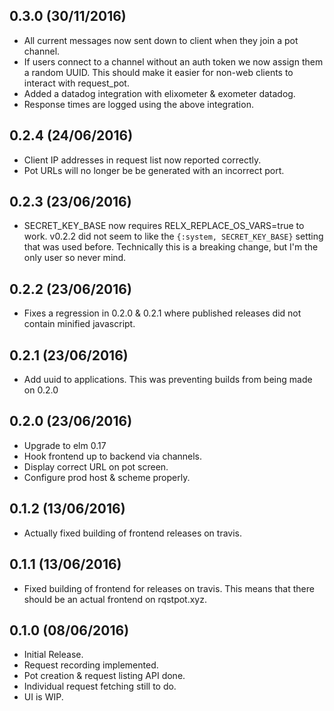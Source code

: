 0.3.0 (30/11/2016)
---

- All current messages now sent down to client when they join a pot channel.
- If users connect to a channel without an auth token we now assign them a
  random UUID. This should make it easier for non-web clients to interact with
  request_pot.
- Added a datadog integration with elixometer & exometer datadog.
- Response times are logged using the above integration.

0.2.4 (24/06/2016)
---

- Client IP addresses in request list now reported correctly.
- Pot URLs will no longer be be generated with an incorrect port.

0.2.3 (23/06/2016)
---

- SECRET_KEY_BASE now requires RELX_REPLACE_OS_VARS=true to work.  v0.2.2
  did not seem to like the `{:system, SECRET_KEY_BASE}` setting that was used
  before.
  Technically this is a breaking change, but I'm the only user so never mind.

0.2.2 (23/06/2016)
---

- Fixes a regression in 0.2.0 & 0.2.1 where published releases did not contain
  minified javascript.

0.2.1 (23/06/2016)
---

- Add uuid to applications.  This was preventing builds from being made on
  0.2.0

0.2.0 (23/06/2016)
---

- Upgrade to elm 0.17
- Hook frontend up to backend via channels.
- Display correct URL on pot screen.
- Configure prod host & scheme properly.

0.1.2 (13/06/2016)
---

- Actually fixed building of frontend releases on travis.

0.1.1 (13/06/2016)
---

- Fixed building of frontend for releases on travis.  This means that there
  should be an actual frontend on rqstpot.xyz.

0.1.0 (08/06/2016)
---

- Initial Release.
- Request recording implemented.
- Pot creation & request listing API done.
- Individual request fetching still to do.
- UI is WIP.
